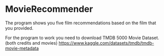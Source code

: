 # MovieRecommender

The program shows you five film recommendations based on the film that you provided. 

For the program to work you need to download TMDB 5000 Movie Dataset. (both credits and movies)
https://www.kaggle.com/datasets/tmdb/tmdb-movie-metadata
